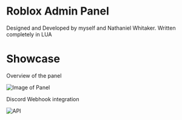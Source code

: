 # Roblox Admin Panel
Designed and Developed by myself and Nathaniel Whitaker.
Written completely in LUA

# Showcase
Overview of the panel

![Image of Panel](https://github.com/user-attachments/assets/8328fe5a-14b2-4288-a751-120ffd121700)

Discord Webhook integration

![API](https://github.com/user-attachments/assets/b8f5918d-0377-4a4f-bbdc-d0c72875035e)
